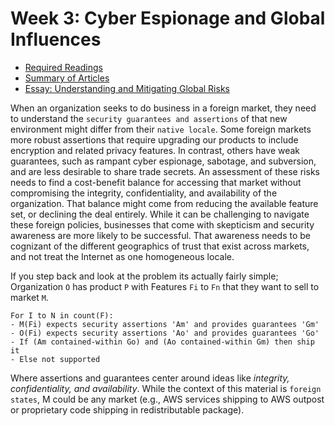 # Week 3: Cyber Espionage and Global Influences

- [Required Readings](Readings/Citations.md)
- [Summary of Articles](Readings/README.md)
- [Essay: Understanding and Mitigating Global Risks](BachmeierNTIM8310-3.docx)

When an organization seeks to do business in a foreign market, they need to understand the `security guarantees and assertions` of that new environment might differ from their `native locale`.  Some foreign markets more robust assertions that require upgrading our products to include encryption and related privacy features.  In contrast, others have weak guarantees, such as rampant cyber espionage, sabotage, and subversion, and are less desirable to share trade secrets.  An assessment of these risks needs to find a cost-benefit balance for accessing that market without compromising the integrity, confidentiality, and availability of the organization.  That balance might come from reducing the available feature set, or declining the deal entirely. While it can be challenging to navigate these foreign policies, businesses that come with skepticism and security awareness are more likely to be successful.  That awareness needs to be cognizant of the different geographics of trust that exist across markets, and not treat the Internet as one homogeneous locale.

If you step back and look at the problem its actually fairly simple; Organization `O` has product `P` with Features `Fi` to `Fn` that they want to sell to market `M`.

```policy
For I to N in count(F):
- M(Fi) expects security assertions 'Am' and provides guarantees 'Gm'
- O(Fi) expects security assertions 'Ao' and provides guarantees 'Go'
- If (Am contained-within Go) and (Ao contained-within Gm) then ship it
- Else not supported
```

Where assertions and guarantees center around ideas like _integrity, confidentiality, and availability_.  While the context of this material is `foreign states`, M could be any market (e.g., AWS services shipping to AWS outpost or proprietary code shipping in redistributable package).
